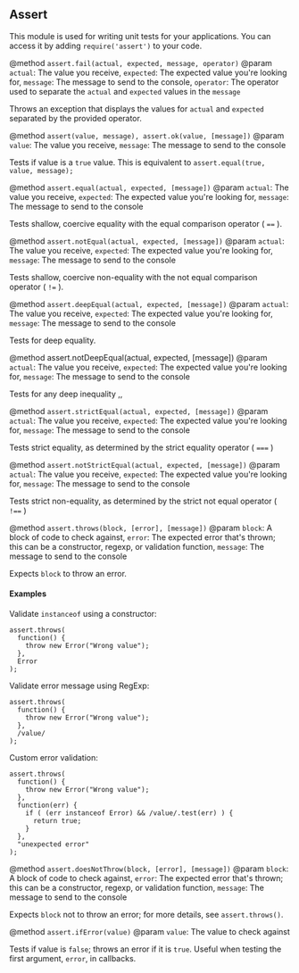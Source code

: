 ## Assert

This module is used for writing unit tests for your applications. You can access it by adding `require('assert')` to your code.

@method `assert.fail(actual, expected, message, operator)`
@param `actual`: The value you receive, `expected`: The expected value you're looking for, `message`: The message to send to the console, `operator`: The operator used to separate the `actual` and `expected` values in the `message`

Throws an exception that displays the values for `actual` and `expected` separated by the provided operator.

@method `assert(value, message), assert.ok(value, [message])`
@param `value`: The value you receive, `message`: The message to send to the console

Tests if value is a `true` value. This is equivalent to `assert.equal(true, value, message);`

@method `assert.equal(actual, expected, [message])`
@param `actual`: The value you receive, `expected`: The expected value you're looking for, `message`: The message to send to the console

Tests shallow, coercive equality with the equal comparison operator ( `==` ).

@method `assert.notEqual(actual, expected, [message])`
@param `actual`: The value you receive, `expected`: The expected value you're looking for, `message`: The message to send to the console

Tests shallow, coercive non-equality with the not equal comparison operator ( `!=` ).

@method `assert.deepEqual(actual, expected, [message])`
@param `actual`: The value you receive, `expected`: The expected value you're looking for, `message`: The message to send to the console

Tests for deep equality.

@method assert.notDeepEqual(actual, expected, [message])
@param `actual`: The value you receive, `expected`: The expected value you're looking for, `message`: The message to send to the console

Tests for any deep inequality ,,

@method `assert.strictEqual(actual, expected, [message])`
@param `actual`: The value you receive, `expected`: The expected value you're looking for, `message`: The message to send to the console

Tests strict equality, as determined by the strict equality operator ( `===` )

@method `assert.notStrictEqual(actual, expected, [message])`
@param `actual`: The value you receive, `expected`: The expected value you're looking for, `message`: The message to send to the console

Tests strict non-equality, as determined by the strict not equal operator ( `!==` )

@method `assert.throws(block, [error], [message])`
@param `block`: A block of code to check against, `error`: The expected error that's thrown; this can be a constructor, regexp, or validation function, `message`: The message to send to the console

Expects `block` to throw an error.

#### Examples

Validate `instanceof` using a constructor:

    assert.throws(
      function() {
        throw new Error("Wrong value");
      },
      Error
    );

Validate error message using RegExp:

    assert.throws(
      function() {
        throw new Error("Wrong value");
      },
      /value/
    );

Custom error validation:

    assert.throws(
      function() {
        throw new Error("Wrong value");
      },
      function(err) {
        if ( (err instanceof Error) && /value/.test(err) ) {
          return true;
        }
      },
      "unexpected error"
    );

@method `assert.doesNotThrow(block, [error], [message])`
@param `block`: A block of code to check against, `error`: The expected error that's thrown; this can be a constructor, regexp, or validation function, `message`: The message to send to the console

Expects `block` not to throw an error; for more details, see `assert.throws()`.

@method `assert.ifError(value)`
@param `value`: The value to check against

Tests if value is `false`; throws an error if it is `true`. Useful when testing the first argument, `error`, in callbacks.
